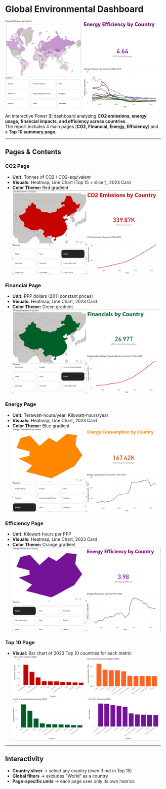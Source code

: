 # Global Environmental Dashboard  
![Screenshot](./Screenshots/worldmap.PNG)

An interactive Power BI dashboard analyzing **CO2 emissions, energy usage, financial impacts, and efficiency across countries**.  
The report includes 4 main pages (**CO2, Financial, Energy, Efficiency**) and a **Top 10 summary page**.

---

## Pages & Contents  

### CO2 Page  
- **Unit:** Tonnes of CO2 / CO2-equivalent  
- **Visuals:** Heatmap, Line Chart (Top 15 + slicer), 2023 Card  
- **Color Theme:** Red gradient  
![CO2 Page](./Screenshots/co2.PNG)

### Financial Page  
- **Unit:** PPP dollars (2011 constant prices)  
- **Visuals:** Heatmap, Line Chart, 2023 Card  
- **Color Theme:** Green gradient  
![Financial Page](./Screenshots/finance.PNG)

### Energy Page  
- **Unit:** Terawatt-hours/year, Kilowatt-hours/year  
- **Visuals:** Heatmap, Line Chart, 2023 Card  
- **Color Theme:** Blue gradient  
![Energy Page](./Screenshots/energy.PNG)

### Efficiency Page  
- **Unit:** Kilowatt-hours per PPP  
- **Visuals:** Heatmap, Line Chart, 2023 Card  
- **Color Theme:** Orange gradient  
![Efficiency Page](./Screenshots/efficiency.PNG)

### Top 10 Page  
- **Visual:** Bar chart of 2023 Top 10 countries for each metric  
![Top 10 Page](./Screenshots/top10.PNG)

---

## Interactivity  

- **Country slicer** → select any country (even if not in Top 15)  
- **Global filters** → excludes "World" as a country  
- **Page-specific units** → each page uses only its own metrics  

